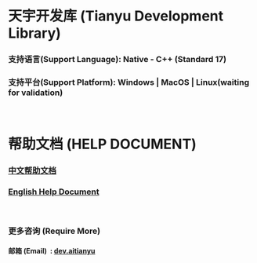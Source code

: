 # 天宇开发库 (Tianyu Development Library)

### 支持语言(Support Language): Native - C++ (Standard 17)

### 支持平台(Support Platform): Windows | MacOS | Linux(waiting for validation)

&nbsp;

# 帮助文档 (HELP DOCUMENT)

### [中文帮助文档](/.project/docs/README_ZH.md)

### [English Help Document](/.project/docs/README_EN.md)

&nbsp;

### 更多咨询 (Require More)

#### 邮箱 (Email)&nbsp;&nbsp;:&nbsp;[dev.aitianyu](dev.aitianyu.cn@outlook.com)

<!-- #### 主页 (Home)&nbsp;:&nbsp;[aitianyu.cn](aitianyu.cn) (Currently Unavailable) -->
